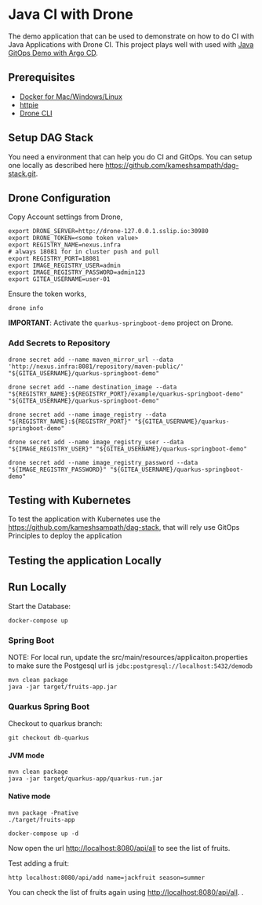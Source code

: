 # Java CI with Drone

The demo application that can be used to demonstrate on how to do CI with Java Applications with Drone CI. This project plays well with used with [Java GitOps Demo with Argo CD](https://github.com/kameshsampath/quarkus-springboot-demo-gitops).

## Prerequisites

- [Docker for Mac/Windows/Linux](https://www.docker.com/products/docker-desktop)
- [httpie](https://httpie.org/)
- [Drone CLI](https://docs.drone.io/cli/install/)

## Setup DAG Stack

You need a environment that can help you do CI and GitOps. You can setup one locally as described here <https://github.com/kameshsampath/dag-stack.git>.

## Drone Configuration

Copy Account settings from Drone,

```shell
export DRONE_SERVER=http://drone-127.0.0.1.sslip.io:30980
export DRONE_TOKEN=<some token value>
export REGISTRY_NAME=nexus.infra
# always 18081 for in cluster push and pull
export REGISTRY_PORT=18081
export IMAGE_REGISTRY_USER=admin
export IMAGE_REGISTRY_PASSWORD=admin123
export GITEA_USERNAME=user-01
```

Ensure the token works,

```shell
drone info
```

__IMPORTANT__: Activate the `quarkus-springboot-demo` project on Drone.

### Add Secrets to Repository

```shell
drone secret add --name maven_mirror_url --data 'http://nexus.infra:8081/repository/maven-public/' "${GITEA_USERNAME}/quarkus-springboot-demo"

drone secret add --name destination_image --data "${REGISTRY_NAME}:${REGISTRY_PORT}/example/quarkus-springboot-demo" "${GITEA_USERNAME}/quarkus-springboot-demo"

drone secret add --name image_registry --data "${REGISTRY_NAME}:${REGISTRY_PORT}" "${GITEA_USERNAME}/quarkus-springboot-demo"

drone secret add --name image_registry_user --data "${IMAGE_REGISTRY_USER}" "${GITEA_USERNAME}/quarkus-springboot-demo"

drone secret add --name image_registry_password --data "${IMAGE_REGISTRY_PASSWORD}" "${GITEA_USERNAME}/quarkus-springboot-demo"
```

## Testing with Kubernetes

To test the application with Kubernetes use the <https://github.com/kameshsampath/dag-stack>, that will rely use GitOps Principles to deploy the application

## Testing the application Locally

## Run Locally

Start the Database:

```shell
docker-compose up 
```

### Spring Boot

NOTE: For local run, update the src/main/resources/applicaiton.properties to make sure the Postgesql url is `jdbc:postgresql://localhost:5432/demodb`

```shell
mvn clean package
java -jar target/fruits-app.jar
```

### Quarkus Spring Boot

Checkout to quarkus branch:

```shell
git checkout db-quarkus
```

#### JVM mode

```shell
mvn clean package
java -jar target/quarkus-app/quarkus-run.jar
```

#### Native mode

```shell
mvn package -Pnative
./target/fruits-app
```


```shell
docker-compose up -d 
```

Now open the url <http://localhost:8080/api/all> to see the list of fruits.

Test adding a fruit:

```shell
http localhost:8080/api/add name=jackfruit season=summer
```

You can check the list of fruits again using <http://localhost:8080/api/all>.
.
